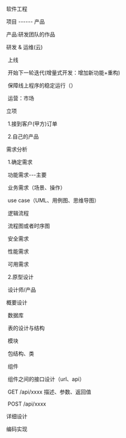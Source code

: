 

软件工程

项目  ------   产品

产品:研发团队的作品

研发 & 运维(云)

​	上线

​			开始下一轮迭代(增量式开发：增加新功能+重构)

​			保障线上程序的稳定运行（）

​				运营：市场

立项

​	1.接到客户(甲方)订单

​	2.自己的产品

需求分析

​	1.确定需求

​			功能需求---主要

​						业务需求（场景、操作）

​								use case（UML、用例图、思维导图）

​						逻辑流程		

​								流程图或者时序图				

​			安全需求					

​			性能需求

​			可用需求

​	2.原型设计

​			设计师/产品

概要设计

​	数据库

​		表的设计与结构

​	模块

​		包结构、类

​	组件

​	组件之间的接口设计（url、api）

​		GET		/api/xxxx		描述、参数、返回值

​		POST		/api/xxxx

详细设计

编码实现